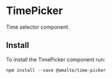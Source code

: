 # TimePicker

Time selector component.

## Install
To install the TimePicker component run:
```terminal
npm install --save @amalto/time-picker
```
